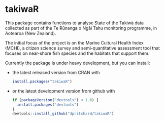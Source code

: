 # takiwaR

This package contains functions to analyse State of the Takiwā data collected as part of the Te Rūnanga o Ngāi Tahu monitoring programme, in Aotearoa (New Zealand). 

The initial focus of the project is on the Marine Cultural Health Index (MCHI), a citizen science survey and semi-quantitative assessment tool that focuses on near-shore fish species and the habitats that support them.

Currently the package is under heavy development, but you can install:

-   the latest released version from CRAN with

    ``` r
    install.packages("takiwaR")
    ```

-   or the latest development version from github with

    ``` r
    if (packageVersion("devtools") < 1.6) {
      install.packages("devtools")
    }
    devtools::install_github("dpritchard/takiwaR")
    ```
